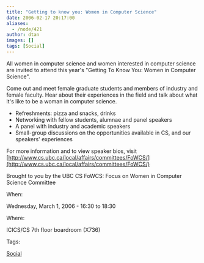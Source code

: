 ```yaml
---
title: "Getting to know you: Women in Computer Science"
date: 2006-02-17 20:17:00
aliases:
  - /node/421
author: dtan
images: []
tags: [Social]
---
```


All women in computer science and women interested in computer science are invited to attend this year's "Getting To Know You: Women in Computer Science".

Come out and meet female graduate students and members of industry and female faculty. Hear about their experiences in the field and talk about what it's like to be a woman in computer science.

- Refreshments: pizza and snacks, drinks
- Networking with fellow students, alumnae and panel speakers
- A panel with industry and academic speakers
- Small-group discussions on the opportunities available in CS, and our
  speakers' experiences

For more information and to view speaker bios, visit
[http://www.cs.ubc.ca/local/affairs/committees/FoWCS/](http://www.cs.ubc.ca/local/affairs/committees/FoWCS/)

Brought to you by the UBC CS FoWCS:
Focus on Women in Computer Science Committee

When:

Wednesday, March 1, 2006 - 16:30 to 18:30

Where:

ICICS/CS 7th floor boardroom (X736)

Tags:

[Social](/social)
